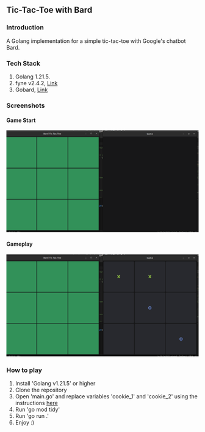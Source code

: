 ## Tic-Tac-Toe with Bard
### Introduction
A Golang implementation for a simple tic-tac-toe with Google's chatbot Bard. 
### Tech Stack
1. Golang 1.21.5.
2. fyne v2.4.2, [Link](https://fyne.io/)
3. Gobard, [Link](https://github.com/aquasecurity/gobard)
### Screenshots
#### Game Start
![Start](resources/Sc_1.png)
#### Gameplay
![Game](resources/Sc_3.png)
### How to play
1. Install 'Golang v1.21.5' or higher
2. Clone the repository
3. Open 'main.go' and replace variables 'cookie_1' and 'cookie_2' using the instructions [here](https://github.com/aquasecurity/gobard?tab=readme-ov-file#obtain-a-bard-cookie)
4. Run 'go mod tidy'
5. Run 'go run .'
6. Enjoy :) 
